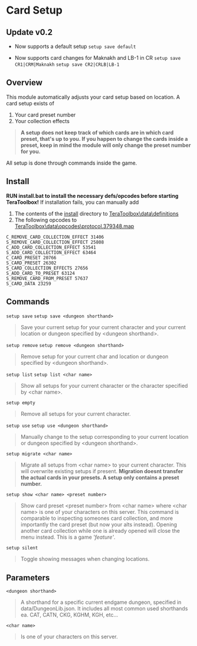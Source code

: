 # Card Setup

## Update v0.2

* Now supports a default setup
`setup save default`

* Now supports card changes for Maknakh and LB-1 in CR
`setup save CR1|CRM|Maknakh`
`setup save CR2|CRLB|LB-1`

## Overview

This module automatically adjusts your card setup based on location. A card setup exists of

1. Your card preset number
2. Your collection effects
> __A setup does not keep track of which cards are in which card preset, that's up to you. If you happen to change the cards inside a preset, keep in mind the module will only change the preset number for you.__

All setup is done through commands inside the game.

## Install

__RUN install.bat to install the necessary defs/opcodes before starting TeraToolbox!__
If installation fails, you can manually add 
1. The contents of the [install]() directory to [TeraToolbox\data\definitions]()
2. The following opcodes to [TeraToolbox\data\opcodes\protocol.379348.map]()
```
C_REMOVE_CARD_COLLECTION_EFFECT 31406 
S_REMOVE_CARD_COLLECTION_EFFECT 25808 
C_ADD_CARD_COLLECTION_EFFECT 53541 
S_ADD_CARD_COLLECTION_EFFECT 63464 
C_CARD_PRESET 20766 
S_CARD_PRESET 26302 
S_CARD_COLLECTION_EFFECTS 27656 
S_ADD_CARD_TO_PRESET 63124
S_REMOVE_CARD_FROM_PRESET 57637
S_CARD_DATA 23259
```

## Commands

`setup save`
`setup save <dungeon shorthand>`
> Save your current setup for your current character and your current location or dungeon specified by \<dungeon  shorthand\>.

`setup remove`
`setup remove <dungeon shorthand>`
> Remove setup for your current char and location or dungeon specified by \<dungeon  shorthand\>.

`setup list`
`setup list <char name>`
> Show all setups for your current character or the character specified by \<char  name\>.

`setup empty`
> Remove all setups for your current character.

`setup use`
`setup use <dungeon shorthand>`
> Manually change to the setup corresponding to your current location or dungeon specified by \<dungeon  shorthand\>.

`setup migrate <char name>`
> Migrate all setups from \<char  name\> to your current character. This will overwrite existing setups if present. 
> __Migration doesnt transfer the actual cards in your presets. A setup only contains a preset number.__

`setup show <char name> <preset number>`
> Show card preset \<preset  number\> from \<char  name\> where \<char  name\> is one of your characters on this server.
> This command is comparable to inspecting someones card collection, and more importantly the card preset (but now your alts instead).
> Opening another card collection while one is already opened will close the menu instead. This is a game *'feature'*.

`setup silent`
> Toggle showing messages when changing locations.

## Parameters

`<dungeon shorthand>`
> A shorthand for a specific current endgame dungeon, specified in data/DungeonLib.json. It includes all most common used shorthands ea. CAT, CATN, CKG, KGHM, KGH, etc...

`<char name>` 
> Is one of your characters on this server.